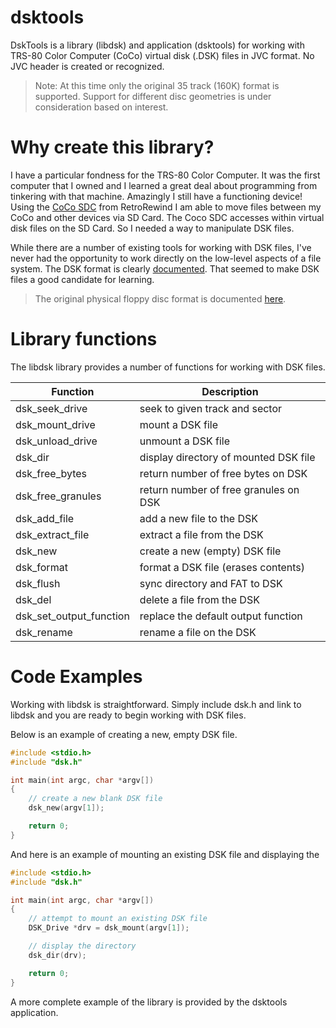 # dsktools

DskTools is a library (libdsk) and application (dsktools) for working with 
TRS-80 Color Computer (CoCo) virtual disk (.DSK) files in JVC format. No JVC header
is created or recognized.

> Note: At this time only the original 35 track (160K) format is supported.
> Support for different disc geometries is under consideration based on 
> interest.

# Why create this library?

I have a particular fondness for the TRS-80 Color Computer. It was the
first computer that I owned and I learned a great deal about programming from
tinkering with that machine. Amazingly I still have a functioning device! 
Using the [CoCo SDC](https://retrorewind.ca/coco-sdc) from RetroRewind I am 
able to move files between my CoCo and other devices via SD Card. The Coco SDC accesses within virtual disk files on the SD Card. So I needed a way to 
manipulate DSK files.

While there are a number of existing tools for working with DSK files,
I've never had the opportunity to work directly on the low-level aspects of a
file system. The DSK format is clearly [documented](http://cocosdc.blogspot.com/p/sd-card-socket-sd-card-socket-is-push.html#:~:text=DSK%20Images&text=Images%20in%20this%20format%20consist,to%20precede%20the%20sector%20array.).
That seemed to make DSK files a good candidate for learning.

> The original physical floppy disc format is documented [here](https://colorcomputerarchive.com/repo/Documents/Manuals/Hardware/Color%20Computer%20Disk%20System%20(Tandy).pdf#page27).

# Library functions

The libdsk library provides a number of functions for working with DSK files.

Function | Description
-------- | -----------
dsk_seek_drive | seek to given track and sector
dsk_mount_drive | mount a DSK file
dsk_unload_drive | unmount a DSK file
dsk_dir | display directory of mounted DSK file
dsk_free_bytes | return number of free bytes on DSK
dsk_free_granules | return number of free granules on DSK
dsk_add_file | add a new file to the DSK
dsk_extract_file | extract a file from the DSK
dsk_new | create a new (empty) DSK file
dsk_format | format a DSK file (erases contents)
dsk_flush | sync directory and FAT to DSK
dsk_del | delete a file from the DSK
dsk_set_output_function | replace the default output function
dsk_rename | rename a file on the DSK

# Code Examples

Working with libdsk is straightforward. Simply include dsk.h and link to libdsk and
you are ready to begin working with DSK files.

Below is an example of creating a new, empty DSK file.

```C
#include <stdio.h>
#include "dsk.h"

int main(int argc, char *argv[])
{
    // create a new blank DSK file
    dsk_new(argv[1]);

    return 0;
}
```

And here is an example of mounting an existing DSK file and displaying the

```C
#include <stdio.h>
#include "dsk.h"

int main(int argc, char *argv[])
{
    // attempt to mount an existing DSK file
    DSK_Drive *drv = dsk_mount(argv[1]);

    // display the directory
    dsk_dir(drv);

    return 0;
}
```

A more complete example of the library is provided by the dsktools application.